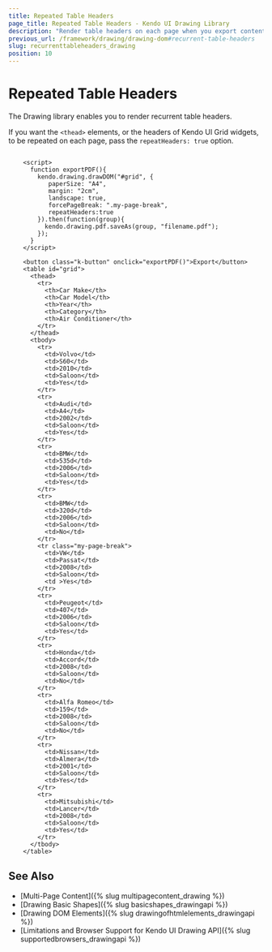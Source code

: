 ```yaml
---
title: Repeated Table Headers
page_title: Repeated Table Headers - Kendo UI Drawing Library
description: "Render table headers on each page when you export content in PDF with the Kendo UI Drawing library."
previous_url: /framework/drawing/drawing-dom#recurrent-table-headers
slug: recurrenttableheaders_drawing
position: 10
---
```


# Repeated Table Headers

The Drawing library enables you to render recurrent table headers.

If you want the `<thead>` elements, or the headers of Kendo UI Grid widgets, to be repeated on each page, pass the `repeatHeaders: true` option.

```dojo

    <script>
      function exportPDF(){
        kendo.drawing.drawDOM("#grid", {
           paperSize: "A4",
           margin: "2cm",
           landscape: true,
           forcePageBreak: ".my-page-break",
           repeatHeaders:true
        }).then(function(group){
          kendo.drawing.pdf.saveAs(group, "filename.pdf");
        });
      }
    </script>

    <button class="k-button" onclick="exportPDF()">Export</button>
    <table id="grid">
      <thead>
        <tr>
          <th>Car Make</th>
          <th>Car Model</th>
          <th>Year</th>
          <th>Category</th>
          <th>Air Conditioner</th>
        </tr>
      </thead>
      <tbody>
        <tr>
          <td>Volvo</td>
          <td>S60</td>
          <td>2010</td>
          <td>Saloon</td>
          <td>Yes</td>
        </tr>
        <tr>
          <td>Audi</td>
          <td>A4</td>
          <td>2002</td>
          <td>Saloon</td>
          <td>Yes</td>
        </tr>
        <tr>
          <td>BMW</td>
          <td>535d</td>
          <td>2006</td>
          <td>Saloon</td>
          <td>Yes</td>
        </tr>
        <tr>
          <td>BMW</td>
          <td>320d</td>
          <td>2006</td>
          <td>Saloon</td>
          <td>No</td>
        </tr>
        <tr class="my-page-break">
          <td>VW</td>
          <td>Passat</td>
          <td>2008</td>
          <td>Saloon</td>
          <td >Yes</td>
        </tr>
        <tr>
          <td>Peugeot</td>
          <td>407</td>
          <td>2006</td>
          <td>Saloon</td>
          <td>Yes</td>
        </tr>
        <tr>
          <td>Honda</td>
          <td>Accord</td>
          <td>2008</td>
          <td>Saloon</td>
          <td>No</td>
        </tr>
        <tr>
          <td>Alfa Romeo</td>
          <td>159</td>
          <td>2008</td>
          <td>Saloon</td>
          <td>No</td>
        </tr>
        <tr>
          <td>Nissan</td>
          <td>Almera</td>
          <td>2001</td>
          <td>Saloon</td>
          <td>Yes</td>
        </tr>
        <tr>
          <td>Mitsubishi</td>
          <td>Lancer</td>
          <td>2008</td>
          <td>Saloon</td>
          <td>Yes</td>
        </tr>
      </tbody>
    </table>
```

## See Also

* [Multi-Page Content]({% slug multipagecontent_drawing %})
* [Drawing Basic Shapes]({% slug basicshapes_drawingapi %})
* [Drawing DOM Elements]({% slug drawingofhtmlelements_drawingapi %})
* [Limitations and Browser Support for Kendo UI Drawing API]({% slug supportedbrowsers_drawingapi %})
